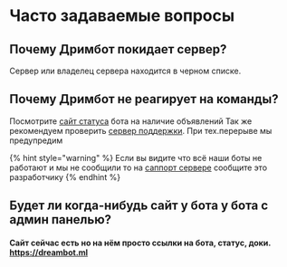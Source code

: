 # Часто задаваемые вопросы

## **Почему Дримбот покидает сервер?**

Сервер или владелец сервера находится в черном списке.

## **Почему Дримбот не реагирует на команды?**  <a id="pochemu-rinona-ne-reagiruet-na-komandy"></a>

Посмотрите [сайт статуса](https://status.dreambot.ml/) бота на наличие объявлений Так же рекомендуем проверить [сервер поддержки](https://discord.gg/tp8Mytu). При тех.перерыве мы предупредим

{% hint style="warning" %}
Если вы видите что всё наши боты не работают и мы не сообщили то на [саппорт сервере](https://discord.gg/tp8Mytu) сообщите это разработчику
{% endhint %}

## Будет ли когда-нибудь сайт у бота у бота с админ панелью?

#### Сайт сейчас есть но на нём просто ссылки на бота, статус, доки. https://dreambot.ml



